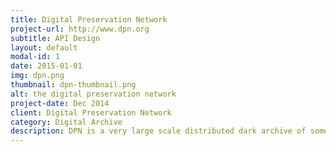 ```yaml
---
title: Digital Preservation Network
project-url: http://www.dpn.org
subtitle: API Design
layout: default
modal-id: 1
date: 2015-01-01
img: dpn.png
thumbnail: dpn-thumbnail.png
alt: the digital preservation network
project-date: Dec 2014
client: Digital Preservation Network
category: Digital Archive
description: DPN is a very large scale distributed dark archive of some of the most valuable cultural and academic material from 50 our the best Research Universities in the US.  I was part of the development team on this project and primarily responsible for designing the core API that allows independent nodes in the preservation archive to communicate and manage content in a distributed manner.
---
```

